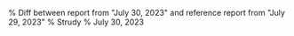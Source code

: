 % Diff between report from "July 30, 2023" and reference report from "July 29, 2023"
% Strudy
% July 30, 2023


